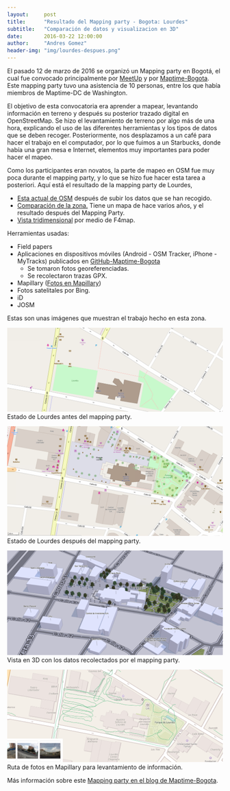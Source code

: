 ```yaml
---
layout:     post
title:      "Resultado del Mapping party - Bogota: Lourdes"
subtitle:   "Comparación de datos y visualizacion en 3D"
date:       2016-03-22 12:00:00
author:     "Andres Gomez"
header-img: "img/lourdes-despues.png"
---
```


El pasado 12 de marzo de 2016 se organizó un Mapping party en Bogotá, el cual fue convocado principalmente por [MeetUp](http://www.meetup.com/Maptime-Colombia-OSM/events/228832727/) y por [Maptime-Bogota](http://maptime.io/bogota/).
Este mapping party tuvo una asistencia de 10 personas, entre los que había miembros de Maptime-DC de Washington.

El objetivo de esta convocatoria era aprender a mapear, levantando información en terreno y después su posterior trazado digital en OpenStreetMap. Se hizo el levantamiento de terreno por algo más de una hora, explicando el uso de las diferentes herramientas y los tipos de datos que se deben recoger. Posteriormente, nos desplazamos a un café para hacer el trabajo en el computador, por lo que fuimos a un Starbucks, donde había una gran mesa e Internet, elementos muy importantes para poder hacer el mapeo. 

Como los participantes eran novatos, la parte de mapeo en OSM fue muy poca durante el mapping party, y lo que se hizo fue hacer esta tarea a posteriori. Aquí está el resultado de la mapping party de Lourdes,

* [Esta actual de OSM](http://www.openstreetmap.org/#map=18/4.64960/-74.06247) después de subir los datos que se han recogido.
* [Comparación de la zona.](http://pierzen.dev.openstreetmap.org/hot/leaflet/OSM-Compare-before-after.html#18/4.64981/-74.06237)
Tiene un mapa de hace varios años, y el resultado después del Mapping Party.
* [Vista tridimensional](http://demo.f4map.com/#lat=4.6496973&lon=-74.0626546&zoom=19&camera.theta=48.201&camera.phi=0.104) por medio de F4map.

Herramientas usadas:

* Field papers
* Aplicaciones en dispositivos móviles (Android - OSM Tracker, iPhone - MyTracks) publicados en [GitHub-Maptime-Bogota](https://github.com/maptime/bogota/tree/master/src)
  * Se tomaron fotos georeferenciadas.
  * Se recolectaron trazas GPX.
* Mapillary ([Fotos en Mapillary](https://www.mapillary.com/map/search/4.648946527431335/4.650639403586766/-74.06466200945287/-74.0604525122011))
* Fotos satelitales por Bing.
* iD
* JOSM

Estas son unas imágenes que muestran el trabajo hecho en esta zona.

![Antes](/img/lourdes.png)
Estado de Lourdes antes del mapping party.

![Despues](/img/lourdes-despues.png)
Estado de Lourdes después del mapping party.

![Vista 3D](/img/lourdes-despues-3d.png)
Vista en 3D con los datos recolectados por el mapping party.

![Fotos mapillary](/img/lourdes-despues-mapillary.png)
Ruta de fotos en Mapillary para levantamiento de información.


Más información sobre este [Mapping party en el blog de Maptime-Bogota](http://maptime.io/bogota/2016/03/12/Resultado-Lourdes/).
